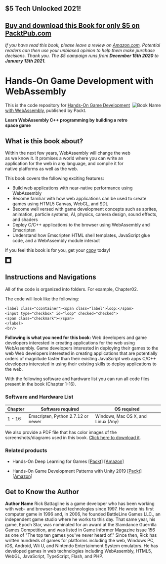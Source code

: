 ## $5 Tech Unlocked 2021!
[Buy and download this Book for only $5 on PacktPub.com](https://www.packtpub.com/product/hands-on-game-development-with-webassembly/9781838644659)
-----
*If you have read this book, please leave a review on [Amazon.com](https://www.amazon.com/gp/product/1838644652).     Potential readers can then use your unbiased opinion to help them make purchase decisions. Thank you. The $5 campaign         runs from __December 15th 2020__ to __January 13th 2021.__*

# Hands-On Game Development with WebAssembly

<a href="https://www.packtpub.com/game-development/hands-game-development-webassembly?utm_source=github&utm_medium=repository&utm_campaign=9781838644659"><img src="https://www.packtpub.com/media/catalog/product/cache/e4d64343b1bc593f1c5348fe05efa4a6/9/7/9781838644659_mockup.png" alt="Book Name" height="256px" align="right"></a>

This is the code repository for [Hands-On Game Development with WebAssembly](https://www.packtpub.com/game-development/hands-game-development-webassembly?utm_source=github&utm_medium=repository&utm_campaign=9781838644659), published by Packt.

**Learn WebAssembly C++ programming by building a retro space game**

## What is this book about?
Within the next few years, WebAssembly will change the web as we know it. It promises a world where you can write an application for the web in any language, and compile it for native platforms as well as the web.

This book covers the following exciting features: 
* Build web applications with near-native performance using WebAssembly
* Become familiar with how web applications can be used to create games using HTML5 Canvas, WebGL, and SDL
* Become well versed with game development concepts such as sprites, animation, particle systems, AI, physics, camera design, sound  effects, and shaders
* Deploy C/C++ applications to the browser using WebAssembly and Emscripten
* Understand how Emscripten HTML shell templates, JavaScript glue code, and a WebAssembly module interact

If you feel this book is for you, get your [copy](https://www.amazon.com/dp/1838644652) today!

<a href="https://www.packtpub.com/?utm_source=github&utm_medium=banner&utm_campaign=GitHubBanner"><img src="https://raw.githubusercontent.com/PacktPublishing/GitHub/master/GitHub.png" 
alt="https://www.packtpub.com/" border="5" /></a>


## Instructions and Navigations
All of the code is organized into folders. For example, Chapter02.

The code will look like the following:
```
<label class="ccontainer"><span class="label">loop:</span>
<input type="checkbox" id="loop" checked="checked">
<span class="checkmark"></span>
</label>
<br/>
```

**Following is what you need for this book:**
Web developers and game developers interested in creating applications for the web using WebAssembly.
Game developers interested in deploying their games to the web
Web developers interested in creating applications that are potentially orders of magnitude faster than their existing JavaScript web apps C/C++ developers interested in using their existing skills to deploy applications to the web.

With the following software and hardware list you can run all code files present in the book (Chapter 1-16).

### Software and Hardware List

| Chapter  | Software required                   | OS required                        |
| -------- | ------------------------------------| -----------------------------------|
| 1 - 16   | Emscripten, Python 2.7.12 or newer  | Windows, Mac OS X, and Linux (Any) |

We also provide a PDF file that has color images of the screenshots/diagrams used in this book. [Click here to download it](https://www.packtpub.com/sites/default/files/downloads/9781838644659_ColorImages.pdf).

### Related products <Other books you may enjoy>
* Hands-On Deep Learning for Games [[Packt]](https://www.packtpub.com/game-development/hands-deep-learning-games?utm_source=github&utm_medium=repository&utm_campaign=9781788994071) [[Amazon]](https://www.amazon.com/dp/1788994078)

* Hands-On Game Development Patterns with Unity 2019 [[Packt]](https://www.packtpub.com/game-development/hands-game-development-patterns-unity-2019?utm_source=github&utm_medium=repository&utm_campaign=9781789349337) [[Amazon]](https://www.amazon.com/dp/1789349338)

## Get to Know the Author
**Author Name**
Rick Battagline is a game developer who has been working with web- and browser-based technologies since 1997. He wrote his first computer game in 1996 and, in 2006, he founded BattleLine Games LLC., an independent game studio where he works to this day. That same year, his game, Epoch Star, was nominated for an award at the Slamdance Guerrilla Games Competition, and was listed in Game Informer Magazine issue 156 as one of "The top ten games you've never heard of."
Since then, Rick has written hundreds of games for platforms including the web, Windows PC, iOS, Android, Wii U, and Nintendo Entertainment System emulators. He has developed games in web technologies including WebAssembly, HTML5, WebGL, JavaScript, TypeScript, Flash, and PHP.
